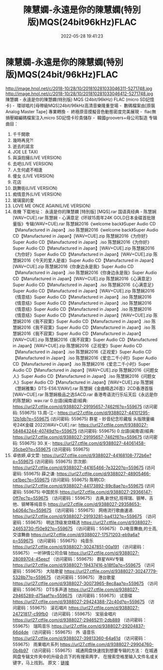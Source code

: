 ﻿---
title: 陳慧嫻-永遠是你的陳慧嫻(特別版)MQS(24bit96kHz)FLAC
date: 2022-05-28 19:41:23
categories: WAV车载音乐、镜像
tags: 华语中文
---
# 陳慧嫻-永遠是你的陳慧嫻(特別版)MQS(24bit/96kHz)FLAC

http://image.hnol.net/c/2018-10/28/10/201810281033046311-5271748.jpg
http://image.hnol.net/c/2018-10/28/10/201810281033046412-5271748.jpg
陳慧嫻 -
永遠是你的陳慧嫻(特別版) MQS (24bit/96kHz) FLAC (micro SD記憶卡)
-  環球唱片[母帶級MQS]24bit/96kHz高清音樂隆重登場
-  數碼檔案由[原裝 Analog Master Tape]
專業轉換
-  終極原音摸擬音色動態密度完美展現
-  flac無損壓縮編碼檔案注入micro
SD記憶卡珍貴儲存
-  韓國groovers+母公司製造
专辑曲目：
01. 千千闕歌
02. 幾時再見?!
03. 逝去的諾言
04. JOE LE TAXI
05. 與淚抱擁(LIVE VERSION)
06. 去吧(LIVE VERSION)
07. 人生何處不相逢
08. 傻女 (LIVE VERSION)
09. 花店
10. 跳舞街(LIVE VERSION)
11. 痴情意外(LIVE VERSION)
12. 玻璃窗的愛
13. LOVE ME ONCE AGAIN(LIVE VERSION)
14. 夜機
下载地址：
永遠是你的陳慧嫻 [特別版] [MQS].rar
国语真经典 - 陈慧娴[WAV+CUE].rar
陈慧娴 - 心满意足《环球15周年24K
GOLD日本金碟首批限量版》专辑(WAV+CUE).rar
陈慧娴2016《welcome back》Super Audio CD【Manufactured in
Japan】.iso
陈慧娴2016《welcome back》Super Audio CD【Manufactured in
Japan】[WAV+CUE].zip
陈慧娴2016《为你好》Super Audio CD【Manufactured in
Japan】.iso
陈慧娴2016《为你好》Super Audio CD【Manufactured in
Japan】[WAV+CUE].zip
陈慧娴2016《为你好》Super Audio CD【Manufactured in
Japan】[WAV+CUE].zip
陈慧娴2016《今天的爱人是谁》Super Audio CD【Manufactured in
Japan】[WAV+CUE].zip
陈慧娴2016《你身边永是我》Super Audio CD【Manufactured in
Japan】.iso
陈慧娴2016《你身边永是我》Super Audio CD【Manufactured in
Japan】[WAV+CUE].zip
陈慧娴2016《心满意足》Super Audio CD【Manufactured in
Japan】.iso
陈慧娴2016《心满意足》Super Audio CD【Manufactured in
Japan】[WAV+CUE].zip
陈慧娴2016《情意结》Super Audio CD【Manufactured in
Japan】.iso
陈慧娴2016《情意结》Super Audio CD【Manufactured in
Japan】.iso
陈慧娴2016《情意结》Super Audio CD【Manufactured in
Japan】.iso
陈慧娴2016《情意结》Super Audio CD【Manufactured in
Japan】[WAV+CUE].zip
陈慧娴2016《我不寂寞》Super Audio CD【Manufactured in
Japan】.iso
陈慧娴2016《我不寂寞》Super Audio CD【Manufactured in
Japan】.iso
陈慧娴2016《我不寂寞》Super Audio CD【Manufactured in
Japan】[WAV+CUE].zip
陈慧娴2016《我不寂寞》Super Audio CD【Manufactured in
Japan】[WAV+CUE].zip
陈慧娴2016《正视爱》Super Audio
CD【Manufactured in Japan】.iso
陈慧娴2016《正视爱》Super Audio CD【Manufactured in
Japan】.iso
陈慧娴2016《爱恋二千小时》Super Audio CD【Manufactured in
Japan】.iso
陈慧娴2016《爱恋二千小时》Super Audio
CD【Manufactured in Japan】[WAV+CUE].zip
陈慧娴2016《问题女人》Super Audio CD【Manufactured in
Japan】.iso
陈慧娴2016《问题女人》Super Audio CD【Manufactured in
Japan】[WAV+CUE].zip
陈慧娴《慧娴雅集》DTS-ES6.1[WAV].rar
陈慧娴《金曲精选26首》2CD香港首版[WAV+CUE].rar
陈慧娴极品之选SACD.rar
香港粤语流行乐坛天后《永远是你的陈慧娴》wav.rar
0.台語(闽南语)經典: https://url27.ctfile.com/d/9388027-29195657-7462f6?p=559675
(访问密码: 559675)
13.周-江-: https://url27.ctfile.com/d/9388027-44101295-12b1db?p=559675
(访问密码: 559675)
群星 - 妙音纪念珍藏版 头版限量编号24K金碟 2022[WAV+CUE].rar: https://url27.ctfile.com/f/9388027-584843244-40749d?p=559675
(访问密码: 559675)
0.台語(闽南语)經典: https://url27.ctfile.com/d/9388027-29195657-7462f6?p=559675
(访问密码: 559675)
30.关-: https://url27.ctfile.com/d/9388027-44061458-35cbe0?p=559675
(访问密码: 559675)
34. 卓依婷,卓文萱: https://url27.ctfile.com/d/9388027-44168108-772b6e?p=559675
(访问密码: 559675)
宗次郎: https://url27.ctfile.com/d/9388027-44165466-7e3220?p=559675
(访问密码: 559675)
薛之谦: https://url27.ctfile.com/d/9388027-48905466-ce1bec?p=559675
(访问密码: 559675)
陈明CD: https://url27.ctfile.com/d/9388027-44173892-89c8ae?p=559675
(访问密码: 559675)
中国民乐
https://url27.ctfile.com/d/9388027-29366147-0ff7ec?p=559675
（访问密码：559675）
古典,新世纪,班得瑞、钢琴、吉他、钢琴等纯音乐
https://url27.ctfile.com/d/9388027-29358653-b4064c?p=559675
（访问密码：559675）
网络流行歌曲速递.
https://url27.ctfile.com/d/9388027-29193281-ba4132?p=559675
（访问密码：559675）
明达顶级发烧精选
https://url27.ctfile.com/d/9388027-24653730-f50e92?p=559675
（访问密码：559675）
DJ电音舞曲,的士高, 交谊舞曲
https://url27.ctfile.com/d/9388027-17571203-eb9a6a?p=559675
（访问密码：559675）
纯音乐
https://url27.ctfile.com/d/9388027-30247851-00a191
（访问密码：559675）
一听钟情公司合辑
https://url27.ctfile.com/d/9388027-28089704-45eecf
（访问密码：559675）
群星WAV专辑
https://url27.ctfile.com/d/9388027-19437416-b18f0a?p=559675
（访问密码：559675）
大陆歌星
https://url27.ctfile.com/d/9388027-30247779-5328b7?p=559675
（访问密码：559675）
港台歌星
https://url27.ctfile.com/d/9388027-30073965-8ec8aa?p=559675
（访问密码：559675）
DTS多声道
https://url27.ctfile.com/d/9388027-29465289-d75aaf?p=559675
（访问密码：559675）
试音碟
https://url27.ctfile.com/d/9388027-29424388-72c40d?p=559675
（访问密码：559675）
滚石唱片
https://url27.ctfile.com/d/9388027-24721817-c99fb0
（访问密码：559675）
宝丽金唱片
https://url27.ctfile.com/d/9388027-29465211-2db889
（访问密码：559675）
瑞鸣音乐
https://url27.ctfile.com/d/9388027-29204837-66d4de
（访问密码：559675）
外  语音乐
https://url27.ctfile.com/d/9388027-39813360-64a61d
（访问密码：559675）
雨果唱片系列
https://url27.ctfile.com/d/9388027-29904760-0b4b97
（访问密码：559675）
城通网盘快速找到想要专辑的方法：
在城通网盘专辑文件夹中的升级会员下的有搜索两字，
在搜索空格里输入文件名或关键字，马上找到。
原文：[链接](https://blog.sina.com.cn/s/blog_1647c7e7601030xhi.html)
